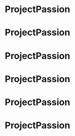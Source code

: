 # ProjectPassion
# ProjectPassion
# ProjectPassion
# ProjectPassion
# ProjectPassion
# ProjectPassion
